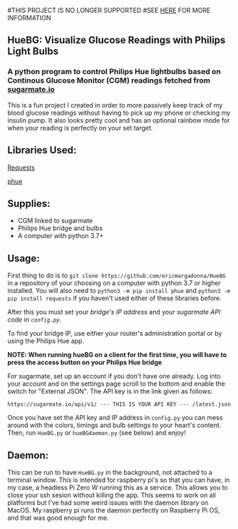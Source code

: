 #THIS PROJECT IS NO LONGER SUPPORTED
#SEE [HERE](https://help.sugarmate.io/en/articles/5793778-updated-faqs-sugarmate-and-dexcom-data-connection) FOR MORE INFORMATION
## HueBG: Visualize Glucose Readings with Philips Light Bulbs
### A python program to control Philips Hue lightbulbs based on Continous Glucose Monitor (CGM) readings fetched from [sugarmate.io](https://sugarmate.io)

This is a fun project I created in order to more passively keep track of my blood glucose readings without having to pick up my phone or checking my insulin pump. It also looks pretty cool and has an optional rainbow mode for when your reading is perfectly on your set target.

## Libraries Used:
[Requests](https://docs.python-requests.org/en/master/)

[phue](https://github.com/studioimaginaire/phue)

## Supplies:
- CGM linked to sugarmate
- Philips Hue bridge and bulbs
- A computer with python 3.7+

## Usage:
First thing to do is to `git clone https://github.com/ericmargadonna/HueBG` in a repository of your choosing on a computer with python 3.7 or higher installed. You will also need to `python3 -m pip install phue` and `python3 -m pip install requests` if you haven't used either of these libraries before. 

After this you must set your *bridge's IP address* and your *sugarmate API code* in *`config.py`*.

To find your bridge IP, use either your router's administration portal or by using the Philips Hue app.

**NOTE: When running hueBG on a client for the first time, you will have to press the access button on your Philips Hue bridge**

For sugarmate, set up an account if you don't have one already. 
Log into your account and on the settings page scroll to the bottom and enable the switch for "External JSON". 
The API key is in the link given as follows:

`https://sugarmate.io/api/v1/ --- THIS IS YOUR API KEY --- /latest.json`

Once you have set the API key and IP address in `config.py` you can mess around with the colors, timings and bulb settings to your heart's content. 
Then, run `HueBG.py` or `hueBGdaemon.py` (see below) and enjoy!


## Daemon:
This can be run to have `HueBG.py` in the background, not attached to a terminal window. This is intended for raspberry pi's so that you can have, in my case, a headless Pi Zero W running this as a service. This allows you to close your ssh sesion without killing the app. This seems to work on all platforms but I've had some weird issues with the daemon library on MacOS. My raspberry pi runs the daemon perfectly on Raspberry Pi OS, and that was good enough for me. 
